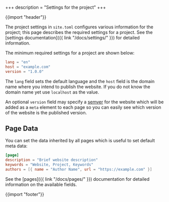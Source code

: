 +++
description = "Settings for the project"
+++

{{import "header"}}

The project settings in `site.toml` configures various information for the project;  this page describes the required settings for a project. See the [settings documentation]({{ link "/docs/settings/" }}) for detailed information.

The minimum required settings for a project are shown below:

```toml
lang = "en"
host = "example.com"
version = "1.0.0"
```

The `lang` field sets the default language and the `host` field is the domain name where you intend to publish the website. If you do not know the domain name yet use `localhost` as the value.

An optional `version` field may specify a [semver][] for the website which will be added as a `meta` element to each page so you can easily see which version of the website is the published version.

## Page Data

You can set the data inherited by all pages which is useful to set default meta data:

```toml
[page]
description = "Brief website description"
keywords = "Website, Project, Keywords"
authors = [{ name = "Author Name", url = "https://example.com" }]
```

See the [pages]({{ link "/docs/pages/" }}) documentation for detailed information on the available fields.

{{import "footer"}}

[semver]: https://semver.org/
